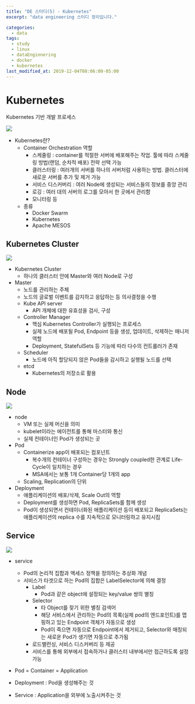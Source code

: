 ```yaml
---
title: "DE 스터디(5) - Kubernetes"
excerpt: "data engineering 스터디 정리입니다."

categories:
  - data
tags:
  - study
  - linux
  - dataEnginnering
  - docker
  - kubernetes
last_modified_at: 2019-12-04T08:06:00-05:00
---
```


# Kubernetes

Kubernetes 기반 개발 프로세스

![]({{site.url}}/assets/images/data_enginnering_study/kubernetes.png)

- Kubernetes란?
  - Container Orchestration 역할
    - 스케줄링 : container를 적절한 서버에 배포해주는 작업. 툴에 따라 스케줄링 방법(랜덤, 순차적 배포) 전략 선택 가능
    - 클러스터링 : 여러개의 서버를 하나의 서버처럼 사용하는 방법. 클러스터에 새로운 서버를 추가 및 제거 가능
    - 서비스 디스커버리 : 여러 Node에 생성되는 서비스들의 정보를 중앙 관리
    - 로깅 : 여러 대의 서버의 로그를 모아서 한 곳에서 관리함
    - 모니터링 등
  - 종류
    - Docker Swarm
    - Kubernetes
    - Apache MESOS

## Kubernetes Cluster

![]({{site.url}}/assets/images/data_enginnering_study/k8s_cluster.png)

- Kubernetes Cluster
  - 하나의 클러스터 안에 Master와 여러 Node로 구성
- Master
  - 노드를 관리하는 주체
  - 노드의 글로벌 이벤트를 감지하고 응답하는 등 의사결정을 수행
  - Kube API server
    - API 개체에 대한 유효성을 검사, 구성
  - Controller Manager
    - 핵심 Kubernetes Controller가 실행되는 프로세스
    - 실제 노드에 배포될 Pod, Endpoint 등을 생성, 업데이트, 삭제하는 매니저 역할
    - Deployment, StatefulSets 등 기능에 따라 다수의 컨트롤러가 존재
  - Scheduler
    - 노드에 아직 할당되지 않은 Pod들을 감시하고 실행될 노드를 선택
  - etcd
    - Kubernetes의 저장소로 활용

## Node

![]({{site.url}}/assets/images/data_enginnering_study/k8s_node.png)

- node
  - VM 또는 실제 머신을 의미
  - kubelet이라는 에이전트를 통해 마스터와 통신
  - 실제 컨테이너인 Pod가 생성되는 곳
- Pod
  - Containerize app이 배포되는 컴포넌트
    - 복수개의 컨테이너 구성하는 경우는 Strongly coupled한 관계로 Life-Cycle이 일치하는 경우
    - MSA에서는 보통 1개 Container당 1개의 app
  - Scaling, Replication의 단위
- Deployment
  - 애플리케이션의 배포/삭제, Scale Out의 역할
  - Deployment를 생성하면 Pod, ReplicaSets를 함께 생성
  - Pod이 생성되면서 컨테이너화된 애플리케이션 등이 배포되고 ReplicaSets는 애플리케이션의 replica 수를 지속적으로 모니터링하고 유지시킴

## Service

![]({{site.url}}/assets/images/data_enginnering_study/k8s_service.png)

- service
  - Pod의 논리적 집합과 액세스 정책을 정의하는 추상화 개념
  - 서비스가 타겟으로 하는 Pod의 집합은 LabelSelector에 의해 결정
    - Label
      - Pod과 같은 object에 설정되는 key/value 쌍의 별칭
    - Selector
      - 타 Object를 찾기 위한 별칭 검색어
      - 해당 서비스에서 관리하는 Pod의 목록(실제 pod의 엔드포인트)를 맵핑하고 있는 Endpoint 객체가 자동으로 생성
      - Pod이 죽으면 자동으로 Endpoint에서 제거되고, Selector와 매칭되는 새로운 Pod가 생기면 자동으로 추가됨
    - 로드밸런싱, 서비스 디스커버리 등 제공
    - 서비스를 통해 외부에서 접속하거나 클러스터 내부에서만 접근하도록 설정 가능

- Pod = Container = Application
- Deployment : Pod을 생성해주는 것
- Service : Application을 외부에 노출시켜주는 것